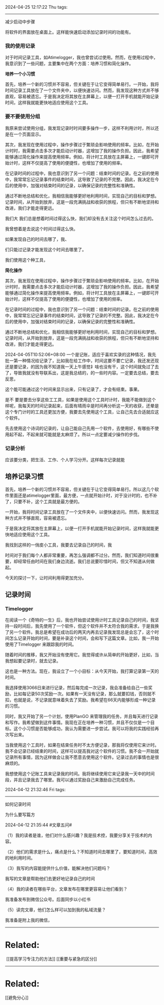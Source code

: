 2024-04-25 12:17:22 Thu 
tags: 

----
减少启动中步骤

将软件的界面放在桌面上。这样能快速启动添加记录时间的功能有。

### 我的使用记录

对于时间记录工具，如Atimelogger，我也曾尝试过使用。然而，在使用过程中，我意识到了一些问题，主要集中在两个方面：培养习惯和简化操作。

**培养一个小习惯**

首先，培养一个新的习惯并不容易，但关键在于让它变得简单易行。一开始，我将时间记录工具放在了一个文件夹中，以便快速访问。然而，我发现这种方式并不够直观，容易被遗忘。于是我决定将其放在主屏幕上，以便一打开手机就能开始记录时间，这样我就能更快地适应使用这个工具。

### 要不要使用分组  

我原来尝试使用分组，我发现记录时时间要多操作一步，这样不利用计时，所以还是在一个页面显示。  

其次，我发现在使用过程中，操作步骤过于繁琐会影响使用的频率。比如，在开始计时时，我需要点击多次才能启动计时器，这增加了我的操作负担。因此，我希望能够通过简化操作来提高使用频率。例如，将计时工具放在主屏幕上，一键即可开始计时，这样不仅提高了使用的便捷性，也增加了使用的频率。  

在记录时间的过程中，我也意识到了另一个问题：结束时间的记录。在之前的使用中，我常常忘记记录事件的结束时间，这导致了记录的不完整。因此，我决定在今后的使用中，加强对结束时间的记录，以确保记录的完整性和准确性。  

通过不断地总结和优化，我相信我能够更好地利用时间，实现自己的目标和梦想。记录时间，从开始到放弃，这是一段充满挑战和收获的旅程，但只有不断地坚持和改进，我们才能走得更远。

我们大
我们总是想着时间过得这么快，我们却没有去关注这个时间怎么过去的。

我曾想着是去说这个时间过得这么快。

如果发现自己的时间去哪了，我、

们只能过记录才能发现这个时间去哪里了。

我们使用这个种工具，







  




**简化操作**

其次，我发现在使用过程中，操作步骤过于繁琐会影响使用的频率。比如，在开始计时时，我需要点击多次才能启动计时器，这增加了我的操作负担。因此，我希望能够通过简化操作来提高使用频率。例如，将计时工具放在主屏幕上，一键即可开始计时，这样不仅提高了使用的便捷性，也增加了使用的频率。

在记录时间的过程中，我也意识到了另一个问题：结束时间的记录。在之前的使用中，我常常忘记记录事件的结束时间，这导致了记录的不完整。因此，我决定在今后的使用中，加强对结束时间的记录，以确保记录的完整性和准确性。

通过不断地总结和优化，我相信我能够更好地利用时间，实现自己的目标和梦想。记录时间，从开始到放弃，这是一段充满挑战和收获的旅程，但只有不断地坚持和改进，我们才能走得更远。


2024-04-05T10:52:06+08:00
一个是记账，适应于喜欢实录的这种情况，我先批一第一种情况给记录了，比如我在给工作中，时间这要不要亡记录，我还发还现还是要记录，的因为我不知道我一天上午感觉礻啥也没有干，这个时间就免过了去了，导致我就没有导联系出，这是我总结的，的一些时内容。一定要去总结，要去反思，

这个能可能通过这个时间来显示出来，只有记录了，才会有结束。事果。

是不 要是要去分享这些工工具，如果是使用这个工具时计时，我能不能做到这个样呢，我每天的时间记录起来，后面有晴雨伞是时间再分析这一天的收获，还晕是这个专门计时的工具还更加方便，我要去先使用这个工具，让自己先去合适就应这个软件。

先去使用这个诗词的记录的，让自己能自己先用一个软件，去使用好，有哪些不使用起不起，不起来就可能就是太麻烦了。所以一点定要减少操作的步伐。

### 记录分析  

应该要分类，把生活、工作、个人学习分开。这样每次记录就能  

## 培养记录习惯  

首先，培养一个新的习惯并不容易，但关键在于让它变得简单易行。所以这几个软件里面还是atimelogger里面，最方便，一点就开始计时，对于没计时的，也不补了，只要不补，这个工具就是最方便的。  

一开始，我将时间记录工具放在了一个文件夹中，以便快速访问。然而，我发现这种方式并不够直观，容易被遗忘。

于是我决定将其放在主屏幕上，以便一打开手机就能开始记录时间，这样我就能更快地适应使用这个工具。


我找到这样的一俏皮小工具，我要去记录自己的时间，我

时间对于我们每个人都非常重要，再怎么强调都不过分。然而，我们知道时间很重要，却经常任由时间在我们身边流逝。我们总说要珍惜时间，但又不知道从何做起。  

今天的探讨一下，让时间利用得更加充分。  

## 记录时间

### Timelogger

在阅读一个《奇特的一生》后，我也开始尝试使用计时工具记录自己的时间，我坚持一段时间后，我先使用了一个软件，但这个软件并不太符合我的需求，于是我换了另一个软件。我总是希望在成功后的两天内再去记录我发现总是会忘了，这个时间怎么记录开始的时间，要是补录这个时间，会和写下这篇文章。比如，我一开始使用了Timelogger 来跟踪我的时间。

随着时间的推移，我又开始没有使用它。我觉得或许从简单的开始更好，比如，当我想起要记录时，就去记录。

这也是一种方法。现在，我设立了一个小目标：从今天开始，我打算记录第一天的时间。

我选择使用3066日来进行记录，然后每完成一次记录，我会准备给自己一些奖励，比如每记录50次奖励一次。如果有一天没有记录，那么就要扣钱，否则就不扣，也就是说，不记录就意味着失去了奖励。我希望在66天内能够形成一种记录的习惯。

同时，我又开始了另一个计划，使用PlanGO 来管理我的任务，并且每天进行记录和写作。我希望做到这件事情。我现在正在培养一种习惯，并且不仅仅是一个目标。这个小习惯是否能够成功，我认为需要进一步尝试。我可以将我的实践经验再次写出来。

当我使用这个工具时，如果在结束任务时不太方便记录，那我将仅使用它来计时。我不会记录已经结束的时间，这样可以提高我对这个软件的习惯。我不会一开始就记录所有事情，因为这样做会让我不愿意去使用这个软件。记录过去的事情也是很麻烦的。

我想使用这个记账工具来记录我的时间。我将继续使用它来记录我一天中的时间段，并且记录我去了哪里。我可以通过奖励自己来激励自己完成任务。




2024-04-12 21:32:46 Fri 
tags: 

----

如何记录时间

为什么要写篇方

2024-04-12 21:35:44 #文章五问#

（1）我的读者是谁，他们对什么感兴趣？我是技术控，我要分享关于技术的内容。

（2）他们的需求是什么，痛点是什么？不知道时间去哪里了，要知道时间，高效的地利用时间。

（3）我写的内容能提供什么价值，能解决他们问题吗？

我写的文章是帮助他们去更好地记录自己的时间

（4）我的读者在哪些平台，文章发布在哪里更容易让他们看到？

我准备发布到微信公众号。后面同步以小红书

（5）读完文章，他们怎么样可以加到我的私域流量？

我准备是附上我的微信，



---

# Related:

 [[提高学习专注力的方法]]
[[重要与紧急的区分]]


---
# Related:
[[避免分心]]